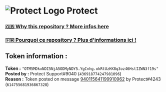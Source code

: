 # ![Protect Logo](https://i.imgur.com/5ovpCPg.png) Protect

### [🇬🇧 Why this repository ? More infos here](https://github.com/protect-github-bot/token-reset/blob/main/README.md)

### [🇫🇷 Pourquoi ce repository ? Plus d'informations ici !](https://github.com/protect-github-bot/token-reset/blob/main/FR_README.md)

## Token information :
**Token :** `"OTM5MDkxNDI5NjA5ODMyNDY5.YgCnhg.okRtUzHX8q3oz46HstIZWN3f19s"`\
**Posted by :** Protect Support#9040 (`436918774247981096`)\
**Reason :** Token posted on message [940115641199910962](https://discord.com/channels/835179952500113459/881108454226399292/940115641199910962) by Protect#4243 (`614755681936867328`)